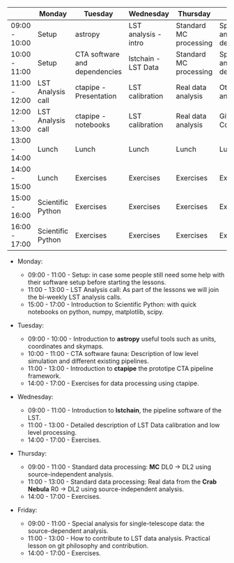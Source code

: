 | | Monday  | Tuesday | Wednesday  | Thursday  | Friday  |
|---|---|---|---|---|---|
| 09:00 - 10:00  | Setup  | astropy  | LST analysis - intro | Standard MC processing  | Special analyses: Src dependent  |
| 10:00 - 11:00  | Setup  |  CTA software and dependencies |  lstchain - LST Data | Standard MC processing  |  Special analyses: Src dependent |
| 11:00 - 12:00  | LST Analysis call  | ctapipe - Presentation |  LST calibration | Real data analysis  | Other analyses  |
| 12:00 - 13:00  | LST Analysis call  | ctapipe  - notebooks |  LST calibration | Real data analysis  | Git Contributions  |
| 13:00 - 14:00   | Lunch | Lunch | Lunch | Lunch | Lunch |
| 14:00 - 15:00   | Lunch |  Exercises | Exercises  | Exercises  | Exercises  |
| 15:00 - 16:00   | Scientific Python  | Exercises  | Exercises  | Exercises  | Exercises  |
| 16:00 - 17:00   | Scientific Python   | Exercises  | Exercises  | Exercises  |  Exercises |


* Monday:
  - 09:00 - 11:00 - Setup: in case some people still need some help with their software setup before starting the lessons.
  - 11:00 - 13:00 - LST Analysis call: As part of the lessons we will join the bi-weekly LST analysis calls.
  - 15:00 - 17:00 - Introduction to Scientific Python: with quick notebooks on python, numpy, matplotlib, scipy.

* Tuesday:
  - 09:00 - 10:00 - Introduction to **astropy** useful tools such as units, coordinates and skymaps.
  - 10:00 - 11:00 - CTA software fauna: Description of low level simulation and different existing pipelines.
  - 11:00 - 13:00 - Introduction to **ctapipe** the prototipe CTA pipeline framework.
  - 14:00 - 17:00 - Exercises for data processing using ctapipe.

* Wednesday:
  - 09:00 - 11:00 - Introduction to **lstchain**, the pipeline software of the LST.
  - 11:00 - 13:00 - Detailed description of LST Data calibration and low level processing.
  - 14:00 - 17:00 - Exercises.

* Thursday:
  - 09:00 - 11:00 - Standard data processing: **MC** DL0 -> DL2 using source-independent analysis.
  - 11:00 - 13:00 - Standard data processing: Real data from the **Crab Nebula** R0 -> DL2 using source-independent analysis.
  - 14:00	- 17:00	- Exercises.

* Friday:
  - 09:00 - 11:00 - Special analysis for single-telescope data: the source-dependent analysis.
  - 11:00	- 13:00 - How to contribute to LST data analysis. Practical lesson on git philosophy and contribution.
  - 14:00 - 17:00 - Exercises.

